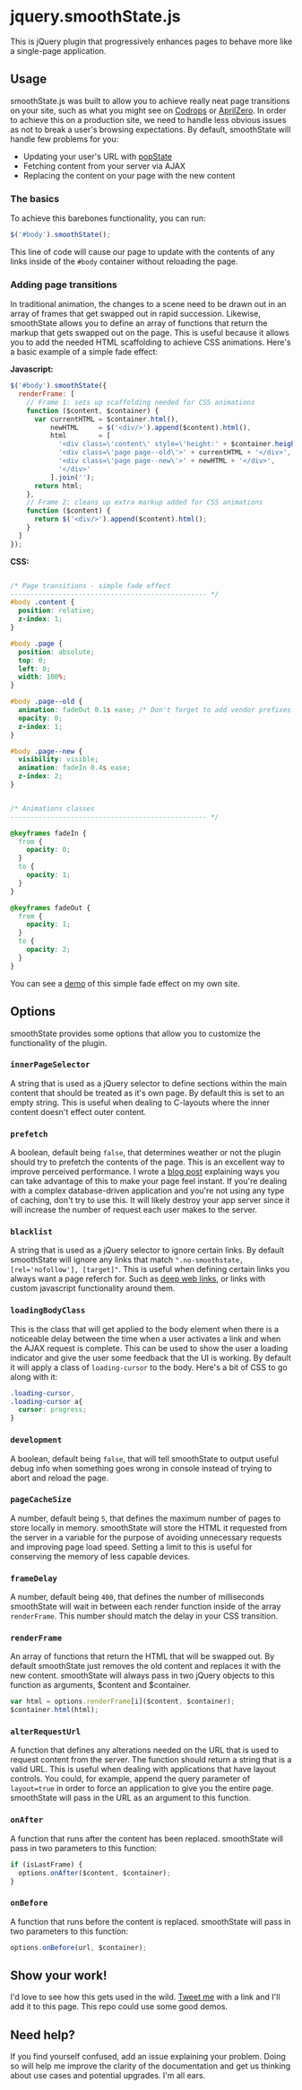 jquery.smoothState.js
===============
This is jQuery plugin that progressively enhances pages to behave more like a single-page application.

## Usage
smoothState.js was built to allow you to achieve really neat page transitions on your site, such as what you might see on [Codrops](http://tympanus.net/codrops/2013/05/07/a-collection-of-page-transitions/) or [AprilZero](http://aprilzero.com/). In order to achieve this on a production site, we need to handle less obvious issues as not to break a user's browsing expectations. By default, smoothState will handle few problems for you:

* Updating your user's URL with [popState](https://developer.mozilla.org/en-US/docs/Web/Guide/API/DOM/Manipulating_the_browser_history)
* Fetching content from your server via AJAX
* Replacing the content on your page with the new content

### The basics
To achieve this barebones functionality, you can run:
```JavaScript
$('#body').smoothState();
```
This line of code will cause our page to update with the contents of any links inside of the `#body` container without reloading the page.

### Adding page transitions
In traditional animation, the changes to a scene need to be drawn out in an array of frames that get swapped out in rapid succession. Likewise, smoothState allows you to define an array of functions that return the markup that gets swapped out on the page. This is useful because it allows you to add the needed HTML scaffolding to achieve CSS animations. Here's a basic example of a simple fade effect:

**Javascript:**
```Javascript
$('#body').smoothState({
  renderFrame: [
    // Frame 1: sets up scaffolding needed for CSS animations
    function ($content, $container) {
      var currentHTML = $container.html(),
          newHTML     = $('<div/>').append($content).html(),
          html        = [
            '<div class=\'content\' style=\'height:' + $container.height() +  'px;\'>',
            '<div class=\'page page--old\'>' + currentHTML + '</div>',
            '<div class=\'page page--new\'>' + newHTML + '</div>',
            '</div>'
          ].join('');
      return html;
    },
    // Frame 2: cleans up extra markup added for CSS animations
    function ($content) {
      return $('<div/>').append($content).html();
    }
  ]
});
```

**CSS:**
```CSS

/* Page transitions - simple fade effect
------------------------------------------------- */
#body .content {
  position: relative;
  z-index: 1;
}

#body .page {
  position: absolute;
  top: 0;
  left: 0;
  width: 100%;
}

#body .page--old {
  animation: fadeOut 0.1s ease; /* Don't forget to add vendor prefixes! */
  opacity: 0;
  z-index: 1;
}

#body .page--new {
  visibility: visible;
  animation: fadeIn 0.4s ease;
  z-index: 2;
}


/* Animations classes
------------------------------------------------- */

@keyframes fadeIn {
  from {
    opacity: 0;
  }
  to {
    opacity: 1;
  }
}

@keyframes fadeOut {
  from {
    opacity: 1;
  }
  to {
    opacity: 2;
  }
}

```

You can see a [demo](http://miguel-perez.com/) of this simple fade effect on my own site.

## Options
smoothState provides some options that allow you to customize the functionality of the plugin.

### `innerPageSelector`
A string that is used as a jQuery selector to define sections within the main content that should be treated as it's own page. By default this is set to an empty string. This is useful when dealing to C-layouts where the inner content doesn't effect outer content.

### `prefetch`
A boolean, default being `false`, that determines weather or not the plugin should try to prefetch the contents of the page. This is an excellent way to improve perceived performance. I wrote a [blog post](http://miguel-perez.com/articles/hong-kong-gui/) explaining ways you can take advantage of this to make your page feel instant. If you're dealing with a complex database-driven application and you're not using any type of caching, don't try to use this. It will likely destroy your app server since it will increase the number of request each user makes to the server.

### `blacklist`
A string that is used as a jQuery selector to ignore certain links. By default smoothState will ignore any links that match `".no-smoothstate, [rel='nofollow'], [target]"`. This is useful when defining certain links you always want a page referch for. Such as [deep web links](http://en.wikipedia.org/wiki/Deep_Web), or links with custom javascript functionality around them.

### `loadingBodyClass`
This is the class that will get applied to the body element when there is a noticeable delay between the time when a user activates a link and when the AJAX request is complete. This can be used to show the user a loading indicator and give the user some feedback that the UI is working. By default it will apply a class of `loading-cursor` to the body. Here's a bit of CSS to go along with it:

```CSS
.loading-cursor,
.loading-cursor a{
  cursor: progress;
}
```

### `development`
A boolean, default being `false`, that will tell smoothState to output useful debug info when something goes wrong in console instead of trying to abort and reload the page. 

### `pageCacheSize`
A number, default being `5`, that defines the maximum number of pages to store locally in memory. smoothState will store the HTML it requested from the server in a variable for the purpose of avoiding unnecessary requests and improving page load speed. Setting a limit to this is useful for conserving the memory of less capable devices.

### `frameDelay`
A number, default being `400`, that defines the number of milliseconds smoothState will wait in between each render function inside of the array `renderFrame`. This number should match the delay in your CSS transition.

### `renderFrame`
An array of functions that return the HTML that will be swapped out. By default smoothState just removes the old content and replaces it with the new content. smoothState will always pass in two jQuery objects to this function as arguments, $content and $container.

```Javascript
var html = options.renderFrame[i]($content, $container);
$container.html(html);
```

### `alterRequestUrl`
A function that defines any alterations needed on the URL that is used to request content from the server. The function should return a string that is a valid URL. This is useful when dealing with applications that have layout controls. You could, for example, append the query parameter of `layout=true` in order to force an application to give you the entire page. smoothState will pass in the URL as an argument to this function.

### `onAfter`
A function that runs after the content has been replaced. smoothState will pass in two parameters to this function:
```Javascript
if (isLastFrame) {
  options.onAfter($content, $container);
}
```

### `onBefore`
A function that runs before the content is replaced. smoothState will pass in two parameters to this function:
```Javascript
options.onBefore(url, $container);
```

## Show your work!
I'd love to see how this gets used in the wild. [Tweet me](https://twitter.com/tayokoart) with a link and I'll add it to this page. This repo could use some good demos.

## Need help?
If you find yourself confused, add an issue explaining your problem. Doing so will help me improve the clarity of the documentation and get us thinking about use cases and potential upgrades. I'm all ears.
